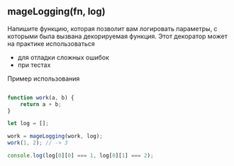 ##  mageLogging(fn, log)

Напишите функцию, которая позволит вам логировать параметры, с которыми
была вызвана декорируемая функция. Этот декоратор может на практике использоваться
 - для отладки сложных ошибок
 - при тестах

Пример использования
```javascript

function work(a, b) {
    return a + b;
}

let log = [];

work = mageLogging(work, log);
work(1, 2); // -> 3

console.log(log[0][0] === 1, log[0][1] === 2);
```
